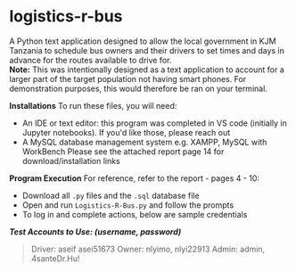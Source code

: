 # logistics-r-bus

A Python text application designed to allow the local government in KJM Tanzania to schedule bus owners and their drivers to set times and days in advance for the routes available to drive for.  
**Note:** This was intentionally designed as a text application to account for a larger part of the target population not having smart phones. For demonstration purposes, this would therefore be ran on your terminal.

**Installations**
To run these files, you will need:

- An IDE or text editor: this program was completed in VS code (initially in Jupyter notebooks). If you'd like those, please reach out
- A MySQL database management system e.g. XAMPP, MySQL with WorkBench
Please see the attached report page 14 for download/installation links

**Program Execution**
For reference, refer to the report - pages 4 - 10:

- Download all `.py` files and the `.sql` database file
- Open and run `Logistics-R-Bus.py` and follow the prompts
- To log in and complete actions, below are sample credentials

***Test Accounts to Use: (username, password)***

> Driver: aseif asei51673
> Owner: nlyimo, nlyi22913
> Admin: admin, 4santeDr.Hu!
